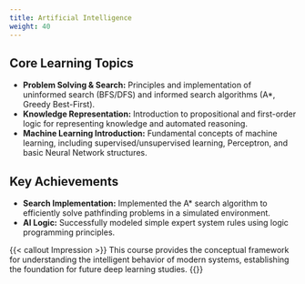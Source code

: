 ```yaml
---
title: Artificial Intelligence
weight: 40
---
```


## Core Learning Topics

* **Problem Solving & Search:** Principles and implementation of uninformed search (BFS/DFS) and informed search algorithms (A*, Greedy Best-First).
* **Knowledge Representation:** Introduction to propositional and first-order logic for representing knowledge and automated reasoning.
* **Machine Learning Introduction:** Fundamental concepts of machine learning, including supervised/unsupervised learning, Perceptron, and basic Neural Network structures.

## Key Achievements

* **Search Implementation:** Implemented the A* search algorithm to efficiently solve pathfinding problems in a simulated environment.
* **AI Logic:** Successfully modeled simple expert system rules using logic programming principles.

{{< callout Impression >}}
This course provides the conceptual framework for understanding the intelligent behavior of modern systems, establishing the foundation for future deep learning studies.
{{</callout >}}